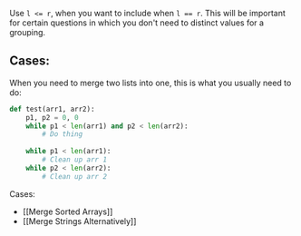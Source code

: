 Use `l <= r`, when you want to include when `l == r`. This will be important for certain questions in which you don't need to distinct values for a grouping.

Cases:
- 

When you need to merge two lists into one, this is what you usually need to do:

```python
def test(arr1, arr2):
	p1, p2 = 0, 0
	while p1 < len(arr1) and p2 < len(arr2):
		# Do thing
	
	while p1 < len(arr1):
		# Clean up arr 1
	while p2 < len(arr2):
		# Clean up arr 2
```

Cases:
- [[Merge Sorted Arrays]]
- [[Merge Strings Alternatively]]